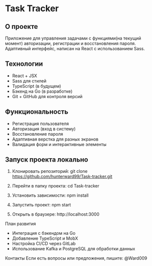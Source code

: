 # Task Tracker

## О проекте

Приложение для управления задачами с функциями(на текущий момент) авторизации, регистрации и восстановления пароля.  
Адаптивный интерфейс, написан на React с использованием Sass.

## Технологии

- React + JSX
- Sass для стилей
- TypeScript (в будущем)
- Бэкенд на Go (в разработке)
- Git + GitHub для контроля версий

## Функциональность

- Регистрация пользователя
- Авторизация (вход в систему)
- Восстановление пароля
- Адаптивная верстка для разных экранов
- Валидация форм и интерактивные элементы

## Запуск проекта локально

1. Клонировать репозиторий:
git clone https://github.com/hunterward99/Task-tracker.git

2. Перейти в папку проекта:
cd Task-tracker

3. Установить зависимости:
npm install

4. Запустить проект:
npm start

5. Открыть в браузере:
http://localhost:3000

План развития
- Интеграция с бэкендом на Go
- Добавление TypeScript и MobX
- Настройка CI/CD через GitLab
- Использование Kafka и PostgreSQL для обработки данных

Контакты
Если есть вопросы или предложения, пишите: @Ward009
